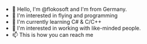 - 👋 Hello, I'm @flokosoft and I'm from Germany.
- 👀 I'm interested in flying and programming
- 🌱 I'm currently learning C# & C/C++
- 💞️ I'm interested in working with like-minded people.
- 📫 This is how you can reach me 

<!---
flokosoft/flokosoft is a ✨ special ✨ repository because its `README.md` (this file) appears on your GitHub profile.
You can click the Preview link to take a look at your changes.
--->
